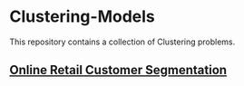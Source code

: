 # Clustering-Models
This repository contains a collection of Clustering problems.

## [Online Retail Customer Segmentation](https://github.com/MatteoPiaccione/Clustering-Models/blob/main/Online%20Retail%20Customers%20Segmentation/Online_Retail_Customer_Segmentation.ipynb)

